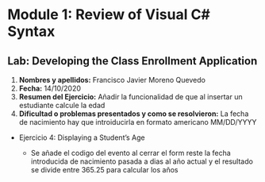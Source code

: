 # Module 1: Review of Visual C# Syntax

## Lab: Developing the Class Enrollment Application

1. **Nombres y apellidos:** Francisco Javier Moreno Quevedo
2. **Fecha:** 14/10/2020
3. **Resumen del Ejercicio:** Añadir la funcionalidad de  que al insertar un estudiante calcule la edad
4. **Dificultad o problemas presentados y como se resolvieron:** La fecha de nacimiento hay que introiducirla en formato americano MM/DD/YYYY



- Ejercicio 4: Displaying a Student’s Age

  - Se añade el codigo del evento al cerrar el form reste la fecha introducida de nacimiento pasada a dias al año actual y el resultado se divide entre 365.25 para calcular los años
  
    